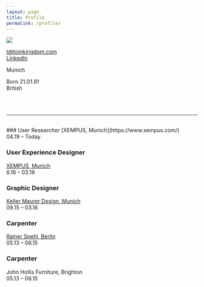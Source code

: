 ```yaml
---
layout: page
title: Profile
permalink: /profile/
---
```


<span class="profilecontain">
    <img class="profile" src="../assets/tomkingdom.jpg"/>   
</span>

[t@tomkingdom.com](mailto:t@tomkingdom.com)
 <br />
[LinkedIn](https://www.linkedin.com/in/tom-kingdom-041212142/)

Munich <br />

Born 21.01.91 <br />
British

<br />
<br />

---
<br />
### User Researcher
[XEMPUS, Munich](https://www.xempus.com/)<br />
04.19 – Today

### User Experience Designer
[XEMPUS, Munich](https://www.xempus.com/)<br />
6.16 – 03.19
### Graphic Designer
[Keller Maurer Design, Munich](https://www.km-d.com/)<br />
09.15 – 03.16  
### Carpenter
[Rainer Spehl, Berlin](https://www.rainerspehl.com/)<br />
05.13 – 06.15 
### Carpenter
John Hollis Furniture, Brighton<br />
05.13 – 06.15 



